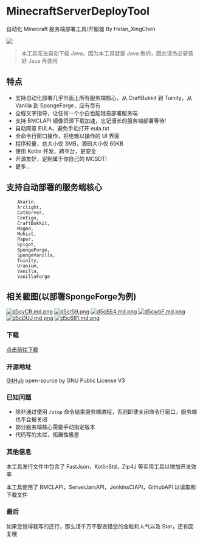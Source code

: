 # MinecraftServerDeployTool
自动化 Minecraft 服务端部署工具/开服器 By Helan_XingChen

![](https://img.shields.io/badge/license-GPL--3.0-orange)
> 本工具无法自动下载 Java，因为本工具就是 Java 做的，因此请务必安装好 Java 再使用

## 特点

- 支持自动化部署几乎市面上所有服务端核心，从 CraftBukkit 到 Tuinity，从 Vanilla 到 SpongeForge，应有尽有
- 全程文字指导，让任何一个小白也能轻易部署服务端
- 支持 BMCLAPI 镜像资源下载加速，忘记漫长的服务端部署等待!
- 自动同意 EULA，避免手动打开 eula.txt
- 全命令行窗口操作，拒绝难以操作的 UI 界面
- 程序轻量，总大小仅 3MB，源码大小仅 65KB
- 使用 Kotlin 开发，跨平台，更安全
- 开源友好，定制属于你自己的 MCSDT!
- 更多...



## 支持自动部署的服务端核心

        Akarin,
        Arclight,
        CatServer,
        Contigo,
        CraftBukkit,
        Magma,
        Mohist,
        Paper,
        Spigot,
        SpongeForge,
        SpongeVanilla,
        Tuinity,
        Uranium,
        Vanilla,
        VanillaForge
## 相关截图(以部署SpongeForge为例)

[![d5cyCR.md.png](https://s1.ax1x.com/2020/08/28/d5cyCR.md.png)](https://imgchr.com/i/d5cyCR)
[![d5cr59.png](https://s1.ax1x.com/2020/08/28/d5cr59.png)](https://imgchr.com/i/d5cr59)
[![d5cBE4.md.png](https://s1.ax1x.com/2020/08/28/d5cBE4.md.png)](https://imgchr.com/i/d5cBE4)
[![d5cwbF.md.png](https://s1.ax1x.com/2020/08/28/d5cwbF.md.png)](https://imgchr.com/i/d5cwbF)
[![d5cDUJ.md.png](https://s1.ax1x.com/2020/08/28/d5cDUJ.md.png)](https://imgchr.com/i/d5cDUJ)
[![d5c681.md.png](https://s1.ax1x.com/2020/08/28/d5c681.md.png)](https://imgchr.com/i/d5c681)

### 下载

[点击前往下载](https://github.com/shaokeyibb/MinecraftServerDeployTool/releases)

### 开源地址

[GitHub](https://github.com/shaokeyibb/MinecraftServerDeployTool) open-source by GNU Public License V3

### 已知问题

- 除非通过使用 `/stop` 命令结束服务端进程，否则即使关闭命令行窗口，服务端也不会被关闭
- 部分服务端核心需要手动指定版本
- 代码写的太烂，拓展性极差

### 其他信息

  本工具发行文件中包含了 FastJson，KotlinStd，Zip4J 等实用工具以增加开发效率

  本工具使用了 BMCLAPI，ServerJarsAPI，JenkinsCIAPI，GithubAPI 以读取和下载文件

### 最后

如果您觉得我写的还行，那么请千万不要吝惜您的金粒和人气以及 Star，还有回复哦
